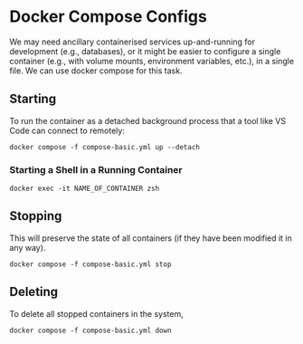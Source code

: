 # Docker Compose Configs

We may need ancillary containerised services up-and-running for development (e.g., databases), or it might be easier to configure a single container (e.g., with volume mounts, environment variables, etc.), in a single file. We can use docker compose for this task.

## Starting

To run the container as a detached background process that a tool like VS Code can connect to remotely:

```text
docker compose -f compose-basic.yml up --detach
```

### Starting a Shell in a Running Container

```text
docker exec -it NAME_OF_CONTAINER zsh
```

## Stopping

This will preserve the state of all containers (if they have been modified it in any way).

```text
docker compose -f compose-basic.yml stop
```

## Deleting

To delete all stopped containers in the system,

```text
docker compose -f compose-basic.yml down
```
